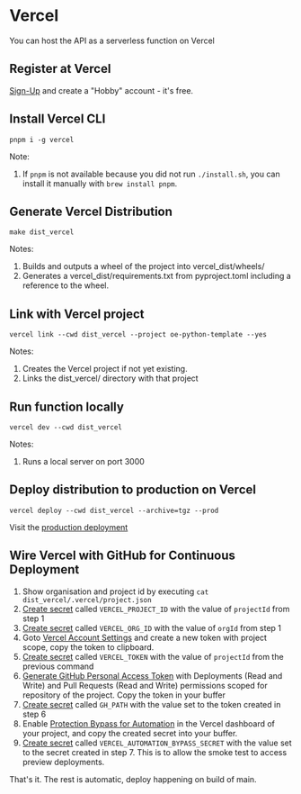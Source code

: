 # Vercel

You can host the API as a serverless function on Vercel

## Register at Vercel

[Sign-Up](https://vercel.com/signup) and create a "Hobby" account - it's free.

## Install Vercel CLI

```shell
pnpm i -g vercel
```

Note:
1. If `pnpm` is not available because you did not run `./install.sh`,
you can install it manually with `brew install pnpm`.

## Generate Vercel Distribution

```shell
make dist_vercel
```

Notes:
1. Builds and outputs a wheel of the project into vercel_dist/wheels/
2. Generates a vercel_dist/requirements.txt from pyproject.toml including a reference to the wheel.


## Link with Vercel project

```shell
vercel link --cwd dist_vercel --project oe-python-template --yes
```

Notes:
1. Creates the Vercel project if not yet existing.
2. Links the dist_vercel/ directory with that project

## Run function locally

```shell
vercel dev --cwd dist_vercel
```

Notes:
1. Runs a local server on port 3000

## Deploy distribution to production on Vercel

```shell
vercel deploy --cwd dist_vercel --archive=tgz --prod
```

Visit the [production deployment](https://oe-python-template.vercel.app/)

## Wire Vercel with GitHub for Continuous Deployment

1. Show organisation and project id by executing `cat dist_vercel/.vercel/project.json`
2. [Create secret](https://github.com/helmut-hoffer-von-ankershoffen/oe-python-template/settings/secrets/actions/new) called `VERCEL_PROJECT_ID` with the
value of `projectId` from step 1
3. [Create secret](https://github.com/helmut-hoffer-von-ankershoffen/oe-python-template/settings/secrets/actions/new) called `VERCEL_ORG_ID` with the value
of `orgId` from step 1
4. Goto [Vercel Account Settings](https://vercel.com/account/settings/tokens) and create a new token with project scope,
copy the token to clipboard.
5. [Create secret](https://github.com/helmut-hoffer-von-ankershoffen/oe-python-template/settings/secrets/actions/new) called `VERCEL_TOKEN` with the value
of `projectId` from the previous command
6. [Generate GitHub Personal Access Token](https://github.com/settings/tokens) with Deployments (Read and Write) and
Pull Requests (Read and Write) permissions scoped for repository of the project. Copy the token in your buffer
7. [Create secret](https://github.com/helmut-hoffer-von-ankershoffen/oe-python-template/settings/secrets/actions/new) called `GH_PATH` with the value
set to the token created in step 6
8. Enable [Protection Bypass for
Automation](https://vercel.com/docs/deployment-protection/methods-to-bypass-deployment-protection/protection-bypass-automation)
in the Vercel dashboard of your project, and copy the created secret into your buffer.
7. [Create secret](https://github.com/helmut-hoffer-von-ankershoffen/oe-python-template/settings/secrets/actions/new) called
`VERCEL_AUTOMATION_BYPASS_SECRET` with the value
set to the secret created in step 7. This is to allow the smoke test to access preview deployments.

That's it. The rest is automatic, deploy happening on build of main.